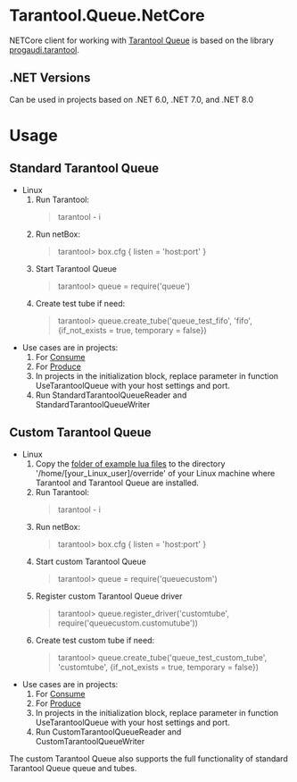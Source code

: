# Tarantool.Queue.NetCore
NETCore client for working with [Tarantool Queue](https://github.com/tarantool/queue/tree/master) is based on the library [progaudi.tarantool](https://github.com/progaudi/progaudi.tarantool/tree/master).

## .NET Versions
Can be used in projects based on .NET 6.0, .NET 7.0, and .NET 8.0

# Usage
## Standard Tarantool Queue
* Linux
  1. Run Tarantool:
     > tarantool - i
  2. Run netBox:
     > tarantool> box.cfg {
      listen = 'host:port'
    }
  3. Start Tarantool Queue
     > tarantool> queue = require('queue')
  4. Create test tube if need:
     > tarantool> queue.create_tube('queue_test_fifo', 'fifo', {if_not_exists = true, temporary = false})
* Use cases are in projects:
 	1. For [Consume](https://github.com/RelaxSpirit/Tarantool.Queue.NetCore/tree/master/samples/StandardTarantoolQueue/StandardTarantoolQueueReader)
 	2. For [Produce](https://github.com/RelaxSpirit/Tarantool.Queue.NetCore/tree/master/samples/StandardTarantoolQueue/StandardTarantoolQueueWriter)
  3. In projects in the initialization block, replace parameter in function UseTarantoolQueue with your host settings and port.
  4. Run StandardTarantoolQueueReader and StandardTarantoolQueueWriter
  
## Custom Tarantool Queue
* Linux
  1. Copy the [folder of example lua files](https://github.com/RelaxSpirit/Tarantool.Queue.NetCore/tree/master/samples/override) to the directory '/home/[your_Linux_user]/override' of your Linux machine where Tarantool and Tarantool Queue are installed.
  2. Run Tarantool:
     > tarantool - i
  3. Run netBox:
     > tarantool> box.cfg {
      listen = 'host:port'
    }
  4. Start custom Tarantool Queue
     > tarantool> queue = require('queuecustom')
  5. Register custom Tarantool Queue driver
     > tarantool> queue.register_driver('customtube', require('queuecustom.customutube'))
  6. Create test custom tube if need:
     > tarantool> queue.create_tube('queue_test_custom_tube', 'customtube', {if_not_exists = true, temporary = false})
* Use cases are in projects:
 	1. For [Consume](https://github.com/RelaxSpirit/Tarantool.Queue.NetCore/tree/master/samples/CustomTarantoolQueue/CustomTarantoolQueueReader)
 	2. For [Produce](https://github.com/RelaxSpirit/Tarantool.Queue.NetCore/tree/master/samples/CustomTarantoolQueue/CustomTarantoolQueueWriter)
  3. In projects in the initialization block, replace parameter in function UseTarantoolQueue with your host settings and port.
  4. Run CustomTarantoolQueueReader and CustomTarantoolQueueWriter

The custom Tarantool Queue also supports the full functionality of standard Tarantool Queue queue and tubes.
